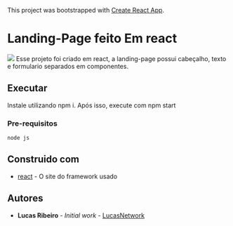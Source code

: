 This project was bootstrapped with [Create React App](https://github.com/facebook/create-react-app).

# Landing-Page feito Em react
   ![](images/capa.png)
   Esse projeto foi criado em react, a landing-page possui cabeçalho, texto e formulario separados em componentes.
## Executar
   Instale utilizando npm i. Após isso, execute com npm start
### Pre-requisitos
    node js
    
## Construido com
   * [react](https://pt-br.reactjs.org/) - O site do framework usado
## Autores
   * **Lucas Ribeiro** - *Initial work* - [LucasNetwork](https://github.com/lucasnetwork)
